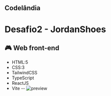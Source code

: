 
## Codelândia
# Desafio2 - JordanShoes

## 🎮 Web front-end
- HTML:5
- CSS:3
- TailwindCSS
- TypeScript
- ReactJS
- Vite
--
![preview](./.github/JordanShoes.fw.png)
